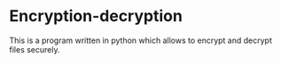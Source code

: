 # Encryption-decryption
This is a program written in python which allows to encrypt and decrypt files securely.

